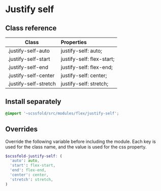 # Justify self

## Class reference

| Class                  | Properties                |
| ---------------------- | :------------------------ |
| .justify-self-auto     | justify-self: auto;       |
| .justify-self-start    | justify-self: flex-start; |
| .justify-self-end      | justify-self: flex-end;   |
| .justify-self-center   | justify-self: center;     |
| .justify-self-stretch  | justify-self: stretch;    |

## Install separately

```scss
@import '~scssfold/src/modules/flex/justify-self';
```

## Overrides

Override the following variable before including the module. Each key is used for the class name, and the value is used for the css property.

```scss
$scssfold-justify-self: (
  'auto': auto,
  'start': flex-start,
  'end': flex-end,
  'center': center,
  'stretch': stretch,
)
```
